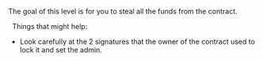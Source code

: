 The goal of this level is for you to steal all the funds from the contract.

&nbsp;
Things that might help:
* Look carefully at the 2 signatures that the owner of the contract used to lock it and set the admin.